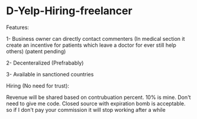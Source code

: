 # D-Yelp-Hiring-freelancer

Features:

1- Business owner can directly contact commenters (In medical section it create an incentive for patients which leave a doctor for ever still help others) (patent pending)

2- Decenteralized (Prefrabably)

3- Available in sanctioned countries 


Hiring (No need for trust): 

Revenue will be shared based on contrubuation percent. 10% is mine. Don't need to give me code. Closed source with expiration bomb is acceptable. so if I don't pay your commission it will stop working after a while
